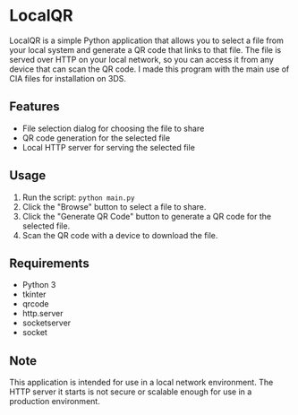 # LocalQR

LocalQR is a simple Python application that allows you to select a file from your local system and generate a QR code that links to that file. The file is served over HTTP on your local network, so you can access it from any device that can scan the QR code. I made this program with the main use of CIA files for installation on 3DS. 

## Features

- File selection dialog for choosing the file to share
- QR code generation for the selected file
- Local HTTP server for serving the selected file

## Usage

1. Run the script: `python main.py`
2. Click the "Browse" button to select a file to share.
3. Click the "Generate QR Code" button to generate a QR code for the selected file.
4. Scan the QR code with a device to download the file.

## Requirements

- Python 3
- tkinter
- qrcode
- http.server
- socketserver
- socket

## Note

This application is intended for use in a local network environment. The HTTP server it starts is not secure or scalable enough for use in a production environment.
